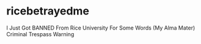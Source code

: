 # ricebetrayedme
I Just Got BANNED From Rice University For Some Words (My Alma Mater) Criminal Trespass Warning
